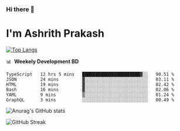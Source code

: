 ### Hi there 👋
# I'm Ashrith Prakash

[![Top Langs](https://github-readme-stats.vercel.app/api/top-langs/?username=xxcheckmatexx&count_private=true&include_all_commits=true&show_icons=true&line_height=20&title_color=FFFFFF&icon_color=FFFFFF&text_color=FFFFFF&bg_color=0D1117&langs_count=8)](https://github.com/anuraghazra/github-readme-stats)

📊 &nbsp;**Weekely Development BD**

<!--START_SECTION:waka-->

```text
TypeScript   12 hrs 5 mins   ██████████████████████▓░░   90.51 %
JSON         24 mins         ▓░░░░░░░░░░░░░░░░░░░░░░░░   03.11 %
HTML         19 mins         ▓░░░░░░░░░░░░░░░░░░░░░░░░   02.42 %
Bash         16 mins         ▓░░░░░░░░░░░░░░░░░░░░░░░░   02.06 %
YAML         9 mins          ▒░░░░░░░░░░░░░░░░░░░░░░░░   01.24 %
GraphQL      3 mins          ░░░░░░░░░░░░░░░░░░░░░░░░░   00.49 %
```

<!--END_SECTION:waka-->

![Anurag's GitHub stats](https://github-readme-stats.vercel.app/api?username=xxcheckmatexx&count_private=true&show_icons=true&theme=merko)  

![GitHub Streak](http://github-readme-streak-stats.herokuapp.com?user=xxcheckmatexx&theme=merko&hide_border=true&date_format=M%20j%5B%2C%20Y%5D&fire=DD0E0B)
<br/>

